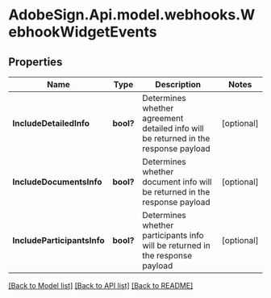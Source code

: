 # AdobeSign.Api.model.webhooks.WebhookWidgetEvents
## Properties

Name | Type | Description | Notes
------------ | ------------- | ------------- | -------------
**IncludeDetailedInfo** | **bool?** | Determines whether agreement detailed info will be returned in the response payload | [optional] 
**IncludeDocumentsInfo** | **bool?** | Determines whether document info will be returned in the response payload | [optional] 
**IncludeParticipantsInfo** | **bool?** | Determines whether participants info will be returned in the response payload | [optional] 

[[Back to Model list]](../README.md#documentation-for-models) [[Back to API list]](../README.md#documentation-for-api-endpoints) [[Back to README]](../README.md)

